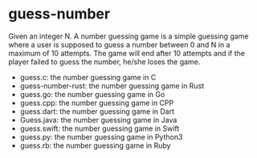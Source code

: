 # guess-number

Given an integer N. A number guessing game is a simple guessing game where a user is supposed to guess a number between 0 and N in a maximum of 10 attempts.
The game will end after 10 attempts and if the player failed to guess the number, he/she loses the game.

- guess.c: the number guessing game in C
- guess-number-rust: the number guessing game in Rust
- guess.go: the number guessing game in Go
- guess.cpp: the number guessing game in CPP
- guess.dart: the number guessing game in Dart
- Guess.java: the number guessing game in Java
- guess.swift: the number guessing game in Swift
- guess.py: the number guessing game in Python3
- guess.rb: the number guessing game in Ruby
